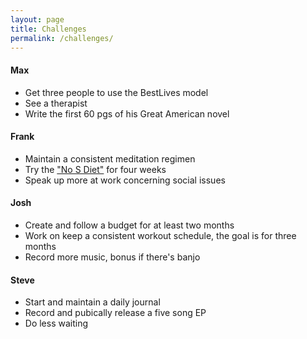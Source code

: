 ```yaml
---
layout: page
title: Challenges
permalink: /challenges/
---
```


#### Max
- Get three people to use the BestLives model
- See a therapist
- Write the first 60 pgs of his Great American novel

#### Frank
- Maintain a consistent meditation regimen
- Try the ["No S Diet"](http://nosdiet.com/) for four weeks
- Speak up more at work concerning social issues

#### Josh
- Create and follow a budget for at least two months
- Work on keep a consistent workout schedule, the goal is for three months
- Record more music, bonus if there's banjo

#### Steve
- Start and maintain a daily journal
- Record and pubically release a five song EP
- Do less waiting
